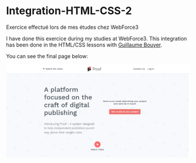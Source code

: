 # Integration-HTML-CSS-2
Exercice effectué lors de mes études chez WebForce3

I have done this exercice during my studies at WebForce3. This integration has been done in the HTML/CSS lessons with [Guillaume Bouyer](https://linkedin.com/in/guillaume-bouyer-872034175).

You can see the final page below:

![Result screenshot](images/screenshot_integration_web.png)
